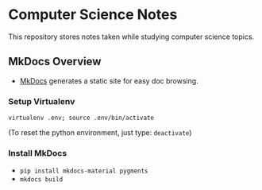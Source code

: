 # Computer Science Notes

This repository stores notes taken while studying computer science topics.

## MkDocs Overview

- [MkDocs](http://www.mkdocs.org/) generates a static site for easy doc browsing.

### Setup Virtualenv

```
virtualenv .env; source .env/bin/activate
```

(To reset the python environment, just type: `deactivate`)

### Install MkDocs

- `pip install mkdocs-material pygments`
- `mkdocs build`
